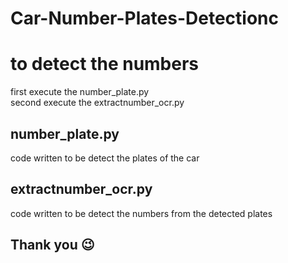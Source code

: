 # Car-Number-Plates-Detectionc

# to detect the numbers
first execute the number_plate.py <br>
second execute the extractnumber_ocr.py<br> 


## number_plate.py 
code written to  be detect the plates of the car 

## extractnumber_ocr.py 
code written to be detect the numbers from the detected plates

## Thank you 😉

